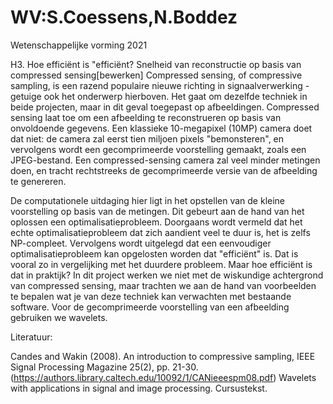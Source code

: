 # WV:S.Coessens,N.Boddez
Wetenschappelijke vorming 2021

H3. Hoe efficiënt is "efficiënt? Snelheid van reconstructie op basis van compressed sensing[bewerken]
Compressed sensing, of compressive sampling, is een razend populaire nieuwe richting in signaalverwerking - getuige ook het onderwerp hierboven. Het gaat om dezelfde techniek in beide projecten, maar in dit geval toegepast op afbeeldingen. Compressed sensing laat toe om een afbeelding te reconstrueren op basis van onvoldoende gegevens. Een klassieke 10-megapixel (10MP) camera doet dat niet: de camera zal eerst tien miljoen pixels "bemonsteren", en vervolgens wordt een gecomprimeerde voorstelling gemaakt, zoals een JPEG-bestand. Een compressed-sensing camera zal veel minder metingen doen, en tracht rechtstreeks de gecomprimeerde versie van de afbeelding te genereren.

De computationele uitdaging hier ligt in het opstellen van de kleine voorstelling op basis van de metingen. Dit gebeurt aan de hand van het oplossen een optimalisatieprobleem. Doorgaans wordt vermeld dat het echte optimalisatieprobleem dat zich aandient veel te duur is, het is zelfs NP-compleet. Vervolgens wordt uitgelegd dat een eenvoudiger optimalisatieprobleem kan opgelosten worden dat "efficiënt" is. Dat is vooral zo in vergelijking met het duurdere probleem. Maar hoe efficiënt is dat in praktijk? In dit project werken we niet met de wiskundige achtergrond van compressed sensing, maar trachten we aan de hand van voorbeelden te bepalen wat je van deze techniek kan verwachten met bestaande software. Voor de gecomprimeerde voorstelling van een afbeelding gebruiken we wavelets.

Literatuur:

Candes and Wakin (2008). An introduction to compressive sampling, IEEE Signal Processing Magazine 25(2), pp. 21-30. (https://authors.library.caltech.edu/10092/1/CANieeespm08.pdf)
Wavelets with applications in signal and image processing. Cursustekst.
